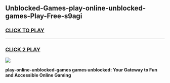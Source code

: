 
## Unblocked-Games-play-online-unblocked-games-Play-Free-s9agi
<h3>
<a href="https://premium76.site?title=play-online-unblocked-games&ref=10A">CLICK TO PLAY</a></h3>
<hr>

<h3>
<a href="https://premium76.site?title=play-online-unblocked-games&ref=10A">CLICK 2 PLAY</a>
  
</h3>

<a href="https://premium76.site?title=play-online-unblocked-games&ref=10A"><img src="https://clearcache.store/games.png"></a>


**play-online-unblocked-games games unblocked: Your Gateway to Fun and Accessible Online Gaming**
